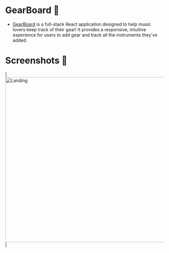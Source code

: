 # GearBoard :guitar:

- [GearBoard](https://gearboard-app.now.sh/) is a full-stack React application designed to help music lovers keep track of their gear! It provides a responsive, intuitive experience for users to add gear and track all the instruments they've added.

# Screenshots 📸
| <img alt="Landing" src="landing-screenshot.png" width="525"> |
